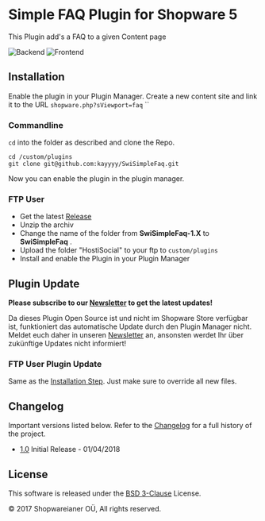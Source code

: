 # Simple FAQ Plugin for Shopware 5
This Plugin add's a FAQ to a given Content page

![Backend](http://res.cloudinary.com/dn13zivyk/image/upload/v1522591037/Screenshot_2018-04-01_15.54.58_vspyvu.jpg)
![Frontend](http://res.cloudinary.com/dn13zivyk/image/upload/v1522591037/Screenshot_2018-04-01_15.55.45_hf58ta.jpg)

## Installation
Enable the plugin in your Plugin Manager.
Create a new content site and link it to the URL `shopware.php?sViewport=faq`
``
### Commandline
`cd` into the folder as described and clone the Repo.
```
cd /custom/plugins
git clone git@github.com:kayyyy/SwiSimpleFaq.git
```

Now you can enable the plugin in the plugin manager.

### FTP User
* Get the latest [Release](https://github.com/kayyyy/SwiSimpleFaq/releases)
* Unzip the archiv
* Change the name of the folder from **SwiSimpleFaq-1.X** to **SwiSimpleFaq** .
* Upload the folder "HostiSocial" to your ftp to `custom/plugins`
* Install and enable the Plugin in your Plugin Manager

## Plugin Update

**Please subscribe to our [Newsletter](http://hostianer.us9.list-manage.com/subscribe?u=4e55406fb502f96bc7d02c0b0&id=fbcf3df405) to get the latest updates!**

Da dieses Plugin Open Source ist und nicht im Shopware Store verfügbar ist, funktioniert das automatische
Update durch den Plugin Manager nicht. Meldet euch daher in unseren [Newsletter](http://hostianer.us9.list-manage.com/subscribe?u=4e55406fb502f96bc7d02c0b0&id=fbcf3df405) an,
ansonsten werdet Ihr über zukünftige Updates nicht informiert!

### FTP User Plugin Update
Same as the [Installation Step](https://github.com/kayyyy/SwiSimpleFaq#ftp-user). Just make sure to override all new files.

## Changelog

Important versions listed below. Refer to the [Changelog](CHANGELOG.md) for a full history of the project.
- [1.0](CHANGELOG.md) Initial Release - 01/04/2018

## License

This software is released under the [BSD 3-Clause](LICENSE) License.

© 2017 Shopwareianer OÜ, All rights reserved.